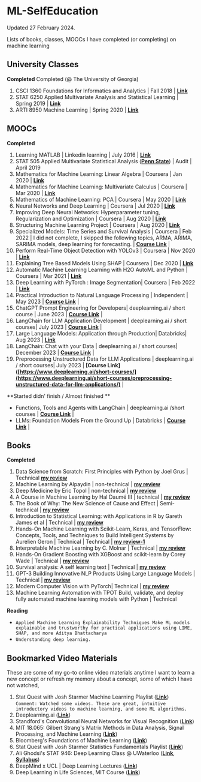 # ML-SelfEducation
Updated 27 February 2024. 

Lists of books, classes, MOOCs I have completed (or completing) on machine learning

## University Classes

**Completed**
Completed (@ The University of Georgia) <br>
1. CSCI 1360 Foundations for Informatics and Analytics | Fall 2018 | __[Link](http://www.bulletin.uga.edu/CoursesHome.aspx?cid=32624)__ <br>
2. STAT 6250 Applied Multivariate Analysis and Statistical Learning | Spring 2019 | __[Link](http://bulletin.uga.edu/Link.aspx?cid=stat6250)__ <br>
3. ARTI 8950 Machine Learning | Spring 2020 | __[Link](http://bulletin.uga.edu/Link.aspx?cid=CSCI/ARTI%208950)__

## MOOCs

**Completed**
1. Learning MATLAB | Linkedin learning | July 2016 | __[Link](https://github.com/obifarin/ML-SelfEducation/blob/master/MOOCS_Certifications/LearningMATLAB_Lynda(2016)_CertificateOfCompletion.pdf)__ <br>
2. STAT 505 Applied Multivariate Statistical Analysis (__[Penn State](https://online.stat.psu.edu/stat505/)__)  | Audit | April 2019 <br>
3. Mathematics for Machine Learning: Linear Algebra | Coursera | Jan 2020 | __[Link](https://github.com/obifarin/ML-SelfEducation/blob/master/MOOCS_Certifications/LinearAlgebra_Coursera(2020)_CertificateofCompletion.pdf)__ <br>
4. Mathematics for Machine Learning: Multivariate Calculus | Coursera | Mar 2020 | __[Link](https://github.com/obifarin/ML-SelfEducation/blob/master/MOOCS_Certifications/MultivariateCalculus(2020)_CertificateofCompletion.pdf)__   <br>
5. Mathematics of Machine Learning: PCA | Coursera | May 2020 | __[Link](https://github.com/obifarin/ML-SelfEducation/blob/master/MOOCS_Certifications/PCA(2020)_CertificateofCompletion.pdf)__ <br>
6. Neural Networks and Deep Learning | Coursera | Jul 2020 | __[Link](https://github.com/obifarin/ML-SelfEducation/blob/master/MOOCS_Certifications/Neural_Network_Deep_Learning_CoC.pdf)__ <br>
7. Improving Deep Neural Networks: Hyperparameter tuning, Regularization and Optimization | Coursera | Aug 2020 |  __[Link](https://github.com/obifarin/ML-SelfEducation/blob/master/MOOCS_Certifications/Hyperparameter_DL(2020)_CoC.pdf)__<br>
8. Structuring Machine Learning Project | Coursera | Aug 2020 | __[Link](https://github.com/obifarin/ML-SelfEducation/blob/master/MOOCS_Certifications/Structuring_ML_Projects(2020)_CoC.pdf)__<br>
9. Specialized Models: Time Series and Survival Analysis | Coursera | Feb 2022 | I did not complete, I skipped the following topics, ARMA, ARIMA, SARIMA models, deep learning for forecasting. | __[Course Link](https://www.coursera.org/learn/time-series-survival-analysis)__ | <br>
10. Perform Real-Time Object Detection with YOLOv3 | Coursera | Nov 2020 | __[Link](https://github.com/obifarin/ML-SelfEducation/blob/master/MOOCS_Certifications/Perform%20Real-Time%20Object%20Detection%20with%20YOLOv3.pdf)__<br>
11. Explaining Tree Based Models Using SHAP | Coursera | Dec 2020 | __[Link](https://github.com/obifarin/ML-SelfEducation/blob/master/MOOCS_Certifications/Explaining%20Tree%20Based%20Models%20Using%20SHAP.pdf)__
12. Automatic Machine Learning Learning with H2O AutoML and Python | Coursera | Mar 2021 | __[Link](https://github.com/obifarin/ML-SelfEducation/blob/master/MOOCS_Certifications/AutoML_H20_Python_Coursera_9MQ8W4N5VT4D_2021.pdf)__
13. Deep Learning with PyTorch : Image Segmentation| Coursera | Feb 2022 | __[Link](https://github.com/obifarin/ML-SelfEducation/blob/master/MOOCS_Certifications/PyTorch_Image_Segmentation.pdf)__
14. Practical Introduction to Natural Language Processing | Independent | May 2023 | __[Course Link](https://www.learnnlp.academy/)__ | <br>
15. ChatGPT Prompt Engineering for Developers| deeplearning.ai / short course | June 2023 | __[Course Link](https://www.deeplearning.ai/short-courses/)__ | <br>
16. LangChain for LLM Application Development | deeplearning.ai / short courses| July 2023 | __[Course Link](https://www.deeplearning.ai/short-courses/)__ | <br>
17. Large Language Models: Application through Production| Databricks| Aug 2023 | __[Link](https://github.com/obifarin/ML-SelfEducation/blob/master/MOOCS_Certifications/LLM101x_LLM_Appplication_through_Production_Certificate_edX_2023.pdf)__<br>
18. LangChain: Chat with your Data | deeplearning.ai / short courses| December 2023 | __[Course Link](https://www.deeplearning.ai/short-courses/)__ | <br>
19. Preprocessing Unstructured Data for LLM Applications | deeplearning.ai / short courses| July 2023 | __[Course Link]([https://www.deeplearning.ai/short-courses/](https://www.deeplearning.ai/short-courses/preprocessing-unstructured-data-for-llm-applications/)__ | <br>



**Started didn' finish / Almost finished **
- Functions, Tools and Agents with LangChain | deeplearning.ai /short courses | __[Course Link](https://www.deeplearning.ai/short-courses/functions-tools-agents-langchain/)__ | <br>
- LLMs: Foundation Models From the Ground Up | Databricks | __[Course Link](https://learning.edx.org/course/course-v1:Databricks+LLM102x+2T2023/home)__ | <br>

## Books

**Completed**
1. Data Science from Scratch: First Principles with Python by Joel Grus | Technical __[my review](https://www.goodreads.com/review/show/2495069094)__ <br>
2. Machine Learning by Alpaydin | non-technical | __[my review](https://www.goodreads.com/review/show/2788173080)__<br>
3. Deep Medicine by Eric Topol | non-technical | __[my review](https://www.goodreads.com/review/show/2900533125)__<br>
4. A Course in Machine Learning by Hal Daumé III | technical | __[my review](https://www.goodreads.com/review/show/3129520991)__ <br>
5. The Book of Why: The New Science of Cause and Effect | Semi-technical | __[my review](https://www.goodreads.com/review/show/2567632521)__ <br>
6. Introduction to Statistical Learning: with Applications in R by Gareth James et al  | Technical | __[my review](https://www.goodreads.com/review/show/2384485940?book_show_action=false)__ <br>
7. Hands-On Machine Learning with Scikit-Learn, Keras, and TensorFlow: Concepts, Tools, and Techniques to Build Intelligent Systems by Aurelien Geron | Technical | Technical | __[my review-1](https://www.goodreads.com/review/show/2997496706?book_show_action=false)__ <br>
8. Interpretable Machine Learning by C. Molnar | Technical |  __[my review](https://www.goodreads.com/book/show/42242921-interpretable-machine-learning)__ <br>
9. Hands-On Gradient Boosting with XGBoost and scikit-learn by Corey Wade | Technical | __[my review](https://www.goodreads.com/review/show/3917175929)__ <br>
10. Survival analysis: A self learning text | Technical | __[my review](https://www.goodreads.com/review/show/4314314214)__
11. GPT-3 Building Innovative NLP Products Using Large Language Models | Technical | __[my review](https://www.goodreads.com/review/show/5012198423)__
12. Modern Computer Vision with PyTorch| Technical | __[my review](https://bifarinthefifth.substack.com/p/book-review-modern-computer-vision)__
13. Machine Learning Automation with TPOT Build, validate, and deploy fully automated machine learning models with Python | Technical 

**Reading**
- `Applied Machine Learning Explainability Techniques Make ML models explainable and trustworthy for practical applications using LIME, SHAP, and more Aditya Bhattacharya`
- `Understanding deep learning.`

## Bookmarked Video Materials

These are some of my go-to online video materials anytime I want to learn a new concept or refresh my memory about a concept, some of which I have not watched, 

1. Stat Quest with Josh Starmer Machine Learning Playlist (__[Link](https://www.youtube.com/watch?v=Gv9_4yMHFhI&list=PLblh5JKOoLUICTaGLRoHQDuF_7q2GfuJF)__) <br>
`Comment: Watched some videos. These are great, intuitive introductory videos to machine learning, and some ML algorithms.` 
2. Deeplearning.ai (__[Link](https://www.youtube.com/channel/UCcIXc5mJsHVYTZR1maL5l9w/playlists)__)
3. Standford's Convolutional Neural Networks for Visual Recognition (__[Link](https://www.youtube.com/watch?v=vT1JzLTH4G4&list=PL3FW7Lu3i5JvHM8ljYj-zLfQRF3EO8sYv)__)
4. MIT 18.065: Gilbert Strang's Matrix Methods in Data Analysis, Signal Processing, and Machine Learning (__[Link](https://www.youtube.com/watch?v=Cx5Z-OslNWE&list=PLUl4u3cNGP63oMNUHXqIUcrkS2PivhN3k)__)
5. Bloomberg's Foundations of Machine Learning (__[Link](https://www.youtube.com/watch?v=MsD28INtSv8&list=PLnZuxOufsXnvftwTB1HL6mel1V32w0ThI)__)
6. Stat Quest with Josh Starmer Statistics Fundamentals Playlist (__[Link](https://www.youtube.com/watch?v=qBigTkBLU6g&list=PLblh5JKOoLUK0FLuzwntyYI10UQFUhsY9)__) <br> 
7. Ali Ghodsi's STAT 946: Deep Learning Class @ UWaterloo  (__[Link](https://www.youtube.com/watch?v=poa3dNdMe4o&list=PLehuLRPyt1HxTolYUWeyyIoxDabDmaOSB&index=7)__, __[Syllabus](https://uwaterloo.ca/data-analytics/sites/ca.data-analytics/files/uploads/files/f18-stat946-dl-v1.pdf)__) <br>
8. DeepMind x UCL | Deep Learning Lectures (__[Link](https://www.youtube.com/watch?v=7R52wiUgxZI&list=PLqYmG7hTraZCDxZ44o4p3N5Anz3lLRVZF)__)
9. Deep Learning in Life Sciences, MIT Course (__[Link](https://www.youtube.com/watch?v=0jWOZoTsYzI&list=PLypiXJdtIca5sxV7aE3-PS9fYX3vUdIOX)__)



